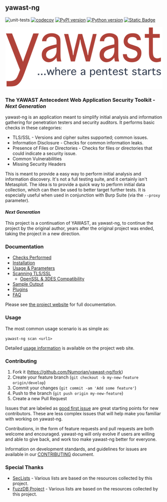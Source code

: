 ## yawast-ng
![unit-tests](https://github.com/Numorian/yawast-ng/workflows/unit-tests/badge.svg) [![codecov](https://codecov.io/github/Numorian/yawast-ng/branch/main/graph/badge.svg?token=LPEIB8NOE3)](https://codecov.io/github/Numorian/yawast-ng) [![PyPI version](https://img.shields.io/pypi/v/yawast-ng.svg)](https://pypi.org/project/yawast-ng/) [![Python version](https://img.shields.io/pypi/pyversions/yawast-ng.svg)](https://pypi.org/project/yawast-ng/) [![Static Badge](https://img.shields.io/badge/Docker-pull-blue)](https://hub.docker.com/r/adcaudill/yawast-ng)

![YAWAST](https://github.com/Numorian/yawast-ng/raw/main/yawast_logo_v1.svg?sanitize=true)

### The YAWAST Antecedent Web Application Security Toolkit - _Next Generation_

yawast-ng is an application meant to simplify initial analysis and information gathering for penetration testers and security auditors. It performs basic checks in these categories:

* TLS/SSL - Versions and cipher suites supported; common issues.
* Information Disclosure - Checks for common information leaks.
* Presence of Files or Directories - Checks for files or directories that could indicate a security issue.
* Common Vulnerabilities
* Missing Security Headers

This is meant to provide a easy way to perform initial analysis and information discovery. It's not a full testing suite, and it certainly isn't Metasploit. The idea is to provide a quick way to perform initial data collection, which can then be used to better target further tests. It is especially useful when used in conjunction with Burp Suite (via the `--proxy` parameter).

#### _Next Generation_

This project is a continuation of YAWAST, as yawast-ng, to continue the project by the original author, years after the original project was ended, taking the project in a new direction.

### Documentation

* [Checks Performed](https://numorian.github.io/yawast-ng/checks/)
* [Installation](https://numorian.github.io/yawast-ng/installation/)
* [Usage & Parameters](https://numorian.github.io/yawast-ng/usage/)
* [Scanning TLS/SSL](https://numorian.github.io/yawast-ng/tls/)
  * [OpenSSL & 3DES Compatibility](https://numorian.github.io/yawast-ng/openssl/)
* [Sample Output](https://numorian.github.io/yawast-ng/sample/)
* [Plugins](https://numorian.github.io/yawast-ng/plugins/)
* [FAQ](https://numorian.github.io/yawast-ng/faq/)

Please see [the project website](https://numorian.github.io/yawast-ng/) for full documentation.

### Usage

The most common usage scenario is as simple as:

`yawast-ng scan <url1>`

Detailed [usage information](https://numorian.github.io/yawast-ng/usage/) is available on the project web site.

### Contributing

1. Fork it (https://github.com/Numorian/yawast-ng/fork)
2. Create your feature branch (`git checkout -b my-new-feature origin/develop`)
3. Commit your changes (`git commit -am 'Add some feature'`)
4. Push to the branch (`git push origin my-new-feature`)
5. Create a new Pull Request

Issues that are labeled as [good first issue](https://github.com/Numorian/yawast-ng/labels/good%20first%20issue) are great starting points for new contributors. These are less complex issues that will help make you familiar with working on yawast-ng.

Contributions, in the form of feature requests and pull requests are both welcome and encouraged. yawast-ng will only evolve if users are willing and able to give back, and work too make yawast-ng better for everyone.

Information on development standards, and guidelines for issues are available in our [CONTRIBUTING](/CONTRIBUTING.md) document.

### Special Thanks

* [SecLists](https://github.com/danielmiessler/SecLists) - Various lists are based on the resources collected by this project.
* [FuzzDB Project](https://github.com/fuzzdb-project) - Various lists are based on the resources collected by this project.
